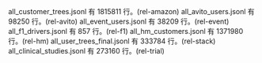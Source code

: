 all_customer_trees.jsonl 有 1815811 行。(rel-amazon)
all_avito_users.jsonl 有 98250 行。(rel-avito)
all_event_users.jsonl 有 38209 行。(rel-event)
all_f1_drivers.jsonl 有 857 行。(rel-f1)
all_hm_customers.jsonl 有 1371980 行。(rel-hm)
all_user_trees_final.jsonl 有 333784 行。(rel-stack)
all_clinical_studies.jsonl 有 273160 行。(rel-trial)